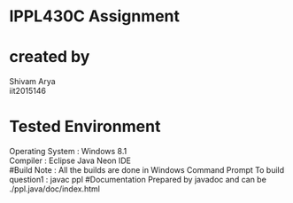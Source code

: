 # IPPL430C Assignment
# created by 
Shivam Arya <br/> 
iit2015146 <br/>
# Tested Environment
Operating System : Windows 8.1 <br/>
Compiler : Eclipse Java Neon IDE <br/>
#Build
Note : All the builds are done in Windows Command Prompt
To build question1 : javac ppl
#Documentation
Prepared by javadoc and can be ./ppl.java/doc/index.html
